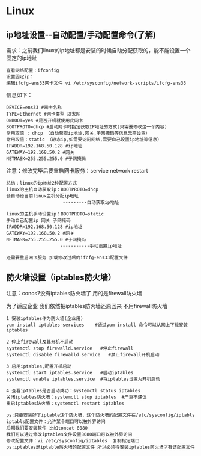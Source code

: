 # Linux

## ip地址设置--自动配置/手动配置命令(了解)

需求：之前我们linux的ip地址都是安装的时候自动分配获取的，能不能设置一个固定的ip地址

```
查看网络配置：ifconfig
设置固定ip：
编辑ifcfg-ens33网卡文件 vi /etc/sysconfig/network‐scripts/ifcfg‐ens33
```

信息如下：

```
DEVICE=ens33 #网卡名称
TYPE=Ethernet #网卡类型 以太网
ONBOOT=yes #是否开机就使用此网卡 
BOOTPROTO=dhcp #启动网卡时指定获取IP地址的方式(只需要修改这一个内容)
常用取值 : dhcp （自动获取ip地址,网关,子网掩码等信息无需设置）
常用取值：static （静态ip,如需要访问网络,需要自己设置ip地址等信息）
IPADDR=192.168.50.128 #ip地址
GATEWAY=192.168.50.2 #网关
NETMASK=255.255.255.0 #子网掩码
```

注意：修改完毕后要重启网卡服务：service network restart

~~~
总结：linux的ip地址2种配置方式
linux的主机自动获取ip：BOOTPROTO=dhcp
会自动给当前linux主机分配ip地址    
					 ---------自动获取ip地址

linux的主机手动设置ip：BOOTPROTO=static
手动自己配置ip 网关 子网掩码
IPADDR=192.168.50.128 #ip地址
GATEWAY=192.168.50.2 #网关
NETMASK=255.255.255.0 #子网掩码
					-----------手动设置ip地址	

还需要重启网卡服务 加载修改过后的ifcfg‐ens33配置文件
~~~



## 防火墙设置（iptables防火墙）

注意：conos7没有iptables防火墙了 用的是firewall防火墙

为了适应企业 我们依然把iptables防火墙还原回来 不用firewall防火墙

~~~
1 安装iptables作为防火墙(企业用)
yum install iptables-services    #通过yum install 命令可以从网上下载安装iptables

2 停止firewall及其开机不启动
systemctl stop firewalld.service   #停止firewall
systemctl disable firewalld.service   #禁止firewall开机启动

3 启用iptables,配置开机启动
systemctl start iptables.service   #启动iptables 
systemctl enable iptables.service  #将iptables设置为开机启动

4 查看iptables是否启动成功：systemctl status iptables
关闭iptables防火墙：systemctl stop iptables  #严重不建议
重启iptables防火墙：systemctl restart iptables

ps:只要安装好了iptable这个防火墙，这个防火墙的配置文件在/etc/sysconfig/iptabls
iptabls配置文件：允许某个端口可以被外界访问
后期我们要安装软件 比如tomcat 8080
我们可以通过修改iptables文件设置8080端口可以被外界访问
修改配置文件：vi /etc/sysconfig/iptables  复制指定端口
ps:iptables是iptable防火墙的配置文件 所以必须得安装iptables防火墙才有该配置文件
~~~





